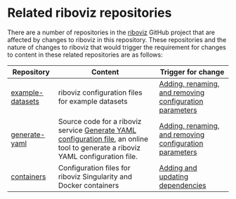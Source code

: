 # Related riboviz repositories

There are a number of repositories in the [riboviz](https://github.com/riboviz) GitHub project that are affected by changes to riboviz in this repository. These repositories and the nature of changes to riboviz that would trigger the requirement for changes to content in these related repositories are as follows:

| Repository | Content | Trigger for change |
| ---------- | ------- | ------------------ |
| [example-datasets](https://github.com/riboviz/example-datasets) | riboviz configuration files for example datasets | [Adding, renaming, and removing configuration parameters](./docs/developer/config.md) |
| [generate-yaml](https://github.com/riboviz/generate-yaml) | Source code for a riboviz service [Generate YAML configuration file](https://riboviz.shinyapps.io/generate-yaml/), an online tool to generate a riboviz YAML configuration file. | [Adding, renaming, and removing configuration parameters](./docs/developer/config.md) |
| [containers](https://github.com/riboviz/containers) | Configuration files for riboviz Singularity and Docker containers | [Adding and updating dependencies](./docs/developer/dependencies.md) |
 